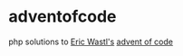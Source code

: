 # adventofcode
php solutions to [Eric Wastl's](http://was.tl/) [advent of code](http://adventofcode.com/)
